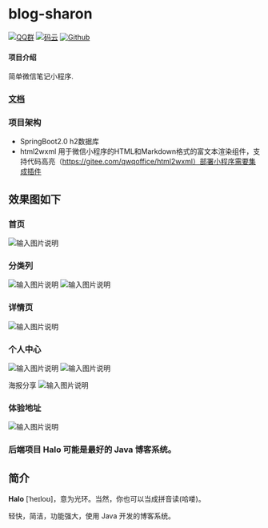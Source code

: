 # blog-sharon  

[![QQ群](https://img.shields.io/badge/QQ%E7%BE%A4-924715723-yellowgreen.svg)](https://jq.qq.com/?_wv=1027&k=5PIRvFq)
[![码云](https://img.shields.io/badge/Gitee-%E7%A0%81%E4%BA%91-yellow.svg)](https://gitee.com/qinxuewu)
[![Github](https://img.shields.io/badge/Github-Github-red.svg)](https://github.com/a870439570/blog-sharon)

#### 项目介绍
简单微信笔记小程序.

### [文档](https://a870439570.github.io/blog-sharon/) 


### 项目架构
- SpringBoot2.0 h2数据库
-  html2wxml  用于微信小程序的HTML和Markdown格式的富文本渲染组件，支持代码高亮（https://gitee.com/qwqoffice/html2wxml）部署小程序需要集成插件


## 效果图如下

 

### 首页

![输入图片说明](https://images.gitee.com/uploads/images/2018/1223/190517_c9e3945d_1478371.png "屏幕截图.png")

### 分类列

![输入图片说明](https://images.gitee.com/uploads/images/2018/1223/190549_d1b2f361_1478371.png "屏幕截图.png")
![输入图片说明](https://images.gitee.com/uploads/images/2018/1224/214918_5448ec74_1478371.png "屏幕截图.png")

### 详情页

![输入图片说明](https://images.gitee.com/uploads/images/2018/1223/190907_23c4dcba_1478371.png "屏幕截图.png")


### 个人中心

![输入图片说明](https://images.gitee.com/uploads/images/2018/1223/190649_5f950925_1478371.png "屏幕截图.png")
![输入图片说明](https://images.gitee.com/uploads/images/2018/1224/215038_8714586f_1478371.png "屏幕截图.png")

海报分享
![输入图片说明](https://images.gitee.com/uploads/images/2018/1224/215211_fd208f9f_1478371.png "屏幕截图.png")


### 体验地址

![输入图片说明](https://images.gitee.com/uploads/images/2018/1225/094055_a1254ebd_1478371.png "wuliao2.png")


 

### 后端项目 Halo 可能是最好的 Java 博客系统。



## 简介

**Halo** [ˈheɪloʊ]，意为光环。当然，你也可以当成拼音读(哈喽)。

轻快，简洁，功能强大，使用 Java 开发的博客系统。
